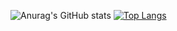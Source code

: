 ![Anurag's GitHub stats](https://github-readme-stats.vercel.app/api?username=bat-kryptonyte&count_private=true)
[![Top Langs](https://github-readme-stats.vercel.app/api/top-langs/?username=bat-kryptonyte&layout=compact&count_private=true)](https://github.com/bat-kryptonyte/github-readme-stats)
